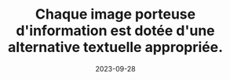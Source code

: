 ---
N: '113'
Rubrique: Images et médias
title: Chaque image porteuse d'information est dotée d'une alternative textuelle appropriée. 
detail: Chaque image porteuse d'information est dotée d'une alternative textuelle appropriée. 
abstract: 
categories: [" Images et médias"]
agrege: O4113-E024
opquast: '4 113'
indiceebook: '24'
description: "Règle n° 024"
weight:  024
actif: '1'
layout: rules
date: 2023-09-28
tags: ["", ""]
objectif: ["", ""]
Meo: [""]
Controle: ""
Author: ["Opquast"]
steps: ["", ""]
---